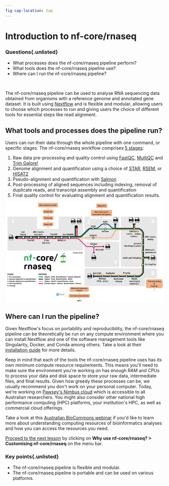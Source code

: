 ```yaml
---
fig-cap-location: top
---
```


# **Introduction to nf-core/rnaseq**

<div class="questions">

### **Questions**{.unlisted}

- What processes does the nf-core/rnaseq pipeline perform? 
- What tools does the nf-core/rnaseq pipeline use? 
- Where can I run the nf-core/rnaseq pipeline? 
</div>  
</br>

The nf-core/rnaseq pipeline can be used to analyse RNA sequencing data obtained from organisms with a reference genome and annotated gene dataset. It is built using [Nextflow](https://www.nextflow.io/) and is flexible and modular, allowing users to choose which processes to run and giving users the choice of different tools for essential steps like read alignment. 

## **What tools and processes does the pipeline run?**

Users can run their data through the whole pipeline with one command, or specific stages. The nf-core/rnaseq workflow comprises [5 stages](https://nf-co.re/rnaseq/3.8.1#pipeline-summary):

1. Raw data pre-processing and quality control using [FastQC](https://www.bioinformatics.babraham.ac.uk/projects/fastqc/), [MultiQC](http://multiqc.info/) and [Trim Galore!](https://www.bioinformatics.babraham.ac.uk/projects/trim_galore/)   
2. Genome alignment and quantification using a choice of [STAR](https://github.com/alexdobin/STAR), [RSEM](https://github.com/deweylab/RSEM), or [HISAT2](https://ccb.jhu.edu/software/hisat2/index.shtml)  
3. Pseudo-alignment and quantification with [Salmon](https://combine-lab.github.io/salmon/) 
4. Post-processing of aligned sequences including indexing, removal of duplicate reads, and transcript assembly and quantification 
5. Final quality control for evaluating alignment and quantification results.     

![](../fig/nfcore_all_stages_new.png)


## **Where can I run the pipeline?**

Given Nextflow's focus on portability and reproducibility, the nf-core/rnaseq pipeline can be theoretically be run on any compute environment where you can install Nextflow and one of the software management tools like Singularity, Docker, and Conda among others. Take a look at their [installation guide](https://nf-co.re/docs/usage/installation#nextflow) for more details. 

Keep in mind that each of the tools the nf-core/rnaseq pipeline uses has its own minimum compute resource requirements. This means you'll need to make sure the environment you're working on has enough RAM and CPUs to process your data and disk space to store your raw data, intermediate files, and final results. Given how greedy these processes can be, we usually recommend you don't work on your personal computer. Today, we're working on [Pawsey's Nimbus cloud](https://support.pawsey.org.au/documentation/display/US/Nimbus+for+Bioinformatics) which is accessible to all Australian researchers. You might also consider other national high performance computing (HPC) platforms, your institution's HPC, as well as commercial cloud offerings. 

Take a look at this [Australian BioCommons webinar](https://www.youtube.com/watch?v=hNTbngSc-W0) if you'd like to learn more about understanding computing resources of bioinformatics analyses and how you can access the resources you need. 

[Proceed to the next lesson](https://sydney-informatics-hub.github.io/rna-seq-pt1-quarto/notebooks/2.2_nfcore-rnaseq_otherImportantParameters.html) by clicking on **Why use nf-core/rnaseq? > Customising nf-core/rnaseq** on the menu bar. 

<div class="keypoints">

### **Key points**{.unlisted}

- The nf-core/rnaseq pipeline is flexible and modular.
- The nf-core/rnaseq pipeline is portable and can be used on various platforms.
</div>  
